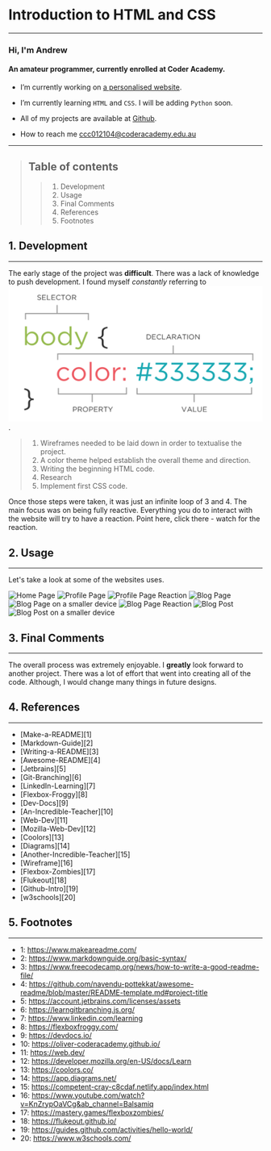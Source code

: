 # Introduction to HTML and CSS

---

### Hi, I'm Andrew
#### An amateur programmer, currently enrolled at Coder Academy.

- I’m currently working on [a personalised website](https://subject-one.github.io).

- I’m currently learning `HTML` and `CSS`. I will be adding `Python` soon.

- All of my projects are available at [Github](https://github.com/Subject-one).

- How to reach me <ccc012104@coderacademy.edu.au>

---

> ## Table of contents
>> 1. Development
>> 2. Usage
>> 3. Final Comments
>> 4. References
>> 5. Footnotes

## 1. Development
---
The early stage of the project was **difficult**.
There was a lack of knowledge to push development.
I found myself *constantly* referring to ![CSS Rules](/docs/css-rule.png).

> 1. Wireframes needed to be laid down in order to textualise the project.
> 2. A color theme helped establish the overall theme and direction.
> 3. Writing the beginning HTML code.
> 4. Research
> 5. Implement first CSS code.

Once those steps were taken, it was just an infinite loop of 3 and 4.
The main focus was on being fully reactive. 
Everything you do to interact with the website will try to have a reaction.
Point here, click there - watch for the reaction.

## 2. Usage
---
Let's take a look at some of the websites uses.

![Home Page](/assets/images/tux.png)
![Profile Page](/assets/images/tux.png)
![Profile Page Reaction](/assets/images/tux.png)
![Blog Page](/assets/images/tux.png)
![Blog Page on a smaller device](/assets/images/tux.png)
![Blog Page Reaction](/assets/images/tux.png)
![Blog Post](/assets/images/tux.png)
![Blog Post on a smaller device](/assets/images/tux.png)

## 3. Final Comments
---
The overall process was extremely enjoyable.
I **greatly** look forward to another project.
There was a lot of effort that went into creating all of the code.
Although, I would change many things in future designs.

## 4. References
---
* [Make-a-README][1]
* [Markdown-Guide][2]
* [Writing-a-README][3]
* [Awesome-README][4]
* [Jetbrains][5]
* [Git-Branching][6]
* [LinkedIn-Learning][7]
* [Flexbox-Froggy][8]
* [Dev-Docs][9]
* [An-Incredible-Teacher][10]
* [Web-Dev][11]
* [Mozilla-Web-Dev][12]
* [Coolors][13]
* [Diagrams][14]
* [Another-Incredible-Teacher][15]
* [Wireframe][16]
* [Flexbox-Zombies][17]
* [Flukeout][18]
* [Github-Intro][19]
* [w3schools][20]

## 5. Footnotes
---
* 1: https://www.makeareadme.com/
* 2: https://www.markdownguide.org/basic-syntax/
* 3: https://www.freecodecamp.org/news/how-to-write-a-good-readme-file/
* 4: https://github.com/navendu-pottekkat/awesome-readme/blob/master/README-template.md#project-title
* 5: https://account.jetbrains.com/licenses/assets
* 6: https://learngitbranching.js.org/
* 7: https://www.linkedin.com/learning
* 8: https://flexboxfroggy.com/
* 9: https://devdocs.io/
* 10: https://oliver-coderacademy.github.io/
* 11: https://web.dev/
* 12: https://developer.mozilla.org/en-US/docs/Learn
* 13: https://coolors.co/
* 14: https://app.diagrams.net/
* 15: https://competent-cray-c8cdaf.netlify.app/index.html
* 16: https://www.youtube.com/watch?v=KnZrypOaVCg&ab_channel=Balsamiq
* 17: https://mastery.games/flexboxzombies/
* 18: https://flukeout.github.io/
* 19: https://guides.github.com/activities/hello-world/
* 20: https://www.w3schools.com/

